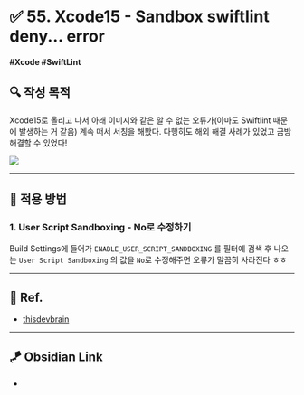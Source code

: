 # ✅ 55. Xcode15 - Sandbox swiftlint deny... error

#### #Xcode #SwiftLint

## **🔍** 작성 목적

Xcode15로 올리고 나서 아래 이미지와 같은 알 수 없는 오류가(아마도 Swiftlint 때문에 발생하는 거 같음) 계속 떠서 서칭을 해봤다. 다행히도 해외 해결 사례가 있었고 금방 해결할 수 있었다!

<img src="https://github.com/thinkySide/DayBlock/assets/113565086/73214da7-b612-48d1-8e72-47f0ba50a139">

---
## 📌 적용 방법

### 1. User Script Sandboxing - No로 수정하기

Build Settings에 들어가 `ENABLE_USER_SCRIPT_SANDBOXING` 를 필터에 검색 후 나오는 `User Script Sandboxing` 의 값을 `No`로 수정해주면 오류가 말끔히 사라진다 ㅎㅎ

---
## 💌 Ref.
- [thisdevbrain](https://thisdevbrain.com/swiftlint-permission-issue/)

---
## 🪁 Obsidian Link
- 
